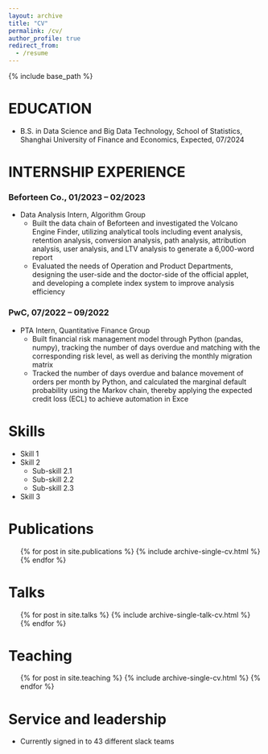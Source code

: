 ```yaml
---
layout: archive
title: "CV"
permalink: /cv/
author_profile: true
redirect_from:
  - /resume
---
```


{% include base_path %}

EDUCATION
======
* B.S. in Data Science and Big Data Technology, School of Statistics, Shanghai University of Finance and Economics, Expected, 07/2024

INTERNSHIP EXPERIENCE
======
### Beforteen Co., 01/2023 – 02/2023
* Data Analysis Intern, Algorithm Group 
  * Built the data chain of Beforteen and investigated the Volcano Engine Finder, utilizing analytical tools including event analysis, retention analysis, conversion analysis, path analysis, attribution analysis, user analysis, and LTV analysis to generate a 6,000-word report
  * Evaluated the needs of Operation and Product Departments, designing the user-side and the doctor-side of the official applet, and developing a complete index system to improve analysis efficiency

### PwC, 07/2022 – 09/2022
* PTA Intern, Quantitative Finance Group
  *	Built financial risk management model through Python (pandas, numpy), tracking the number of days overdue and matching with the corresponding risk level, as well as deriving the monthly migration matrix
  *	Tracked the number of days overdue and balance movement of orders per month by Python, and calculated the marginal default probability using the Markov chain, thereby applying the expected credit loss (ECL) to achieve automation in Exce
  
Skills
======
* Skill 1
* Skill 2
  * Sub-skill 2.1
  * Sub-skill 2.2
  * Sub-skill 2.3
* Skill 3

Publications
======
  <ul>{% for post in site.publications %}
    {% include archive-single-cv.html %}
  {% endfor %}</ul>
  
Talks
======
  <ul>{% for post in site.talks %}
    {% include archive-single-talk-cv.html %}
  {% endfor %}</ul>
  
Teaching
======
  <ul>{% for post in site.teaching %}
    {% include archive-single-cv.html %}
  {% endfor %}</ul>
  
Service and leadership
======
* Currently signed in to 43 different slack teams
